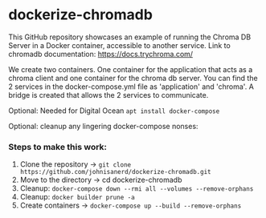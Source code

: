 # dockerize-chromadb
This GitHub repository showcases an example of running the Chroma DB Server in a Docker container, accessible to another service. Link to chromadb documentation: https://docs.trychroma.com/

We create two containers. One container for the application that acts as a chroma client and one container for the chroma db server. You can find the 2 services in the docker-compose.yml file as 'application' and 'chroma'. A bridge is created that allows the 2 services to communicate.

Optional: Needed for Digital Ocean
`apt install docker-compose`

Optional:  cleanup any lingering docker-compose nonses:





### Steps to make this work:
1. Clone the repository -> `git clone https://github.com/johnisanerd/dockerize-chromadb.git`
3. Move to the directory -> cd dockerize-chromadb
4. Cleanup: `docker-compose down --rmi all --volumes --remove-orphans`
5. Cleanup: `docker builder prune -a`
5. Create containers -> `docker-compose up --build --remove-orphans`
